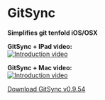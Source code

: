 # GitSync

**Simplifies git tenfold iOS/OSX**  

**GitSync + IPad video:**  
[![Introduction video](https://i.vimeocdn.com/video/539019703_590x332.jpg)](https://vimeo.com/gitsync/ipad)

**GitSync + Mac video:**  
[![Introduction video](https://i.vimeocdn.com/video/538879286_590x332.jpg)](https://vimeo.com/gitsync/intro)

[Download GitSync v0.9.54](https://github.com/eonist/GitSync/releases/tag/0.9.54) 